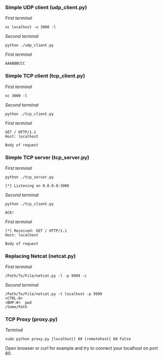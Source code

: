 ### Simple UDP client (udp_client.py)
_First terminal_
```
nc localhost -u 3000 -l
```
_Second terminal_
```
python ./udp_client.py
```
_First terminal_
```
AAABBBCCC
```

### Simple TCP client (tcp_client.py)
_First terminal_
```
nc 3000 -l
```
_Second terminal_
```
python ./tcp_client.py
```
_First terminal_
```
GET / HTTP/1.1
Host: localhost

Body of request
```

### Simple TCP server (tcp_server.py)
_First terminal_
```
python ./tcp_server.py

[*] Listening on 0.0.0.0:3000
```
_Second terminal_
```
python ./tcp_client.py

ACK!
```
_First terminal_
```
[*] Received: GET / HTTP/1.1
Host: localhost

Body of request
```

### Replacing Netcat (netcat.py)
_First terminal_
```
/Path/To/File/netcat.py -l -p 9999 -c
```
_Second terminal_
```
/Path/To/File/netcat.py -t localhost -p 9999
<CTRL-D>
<BHP:#>  pwd
/Some/Path
```

### TCP Proxy (proxy.py)
_Terminal_
```
sudo python proxy.py [localhost] 80 [remotehost] 80 False
```
Open browser or curl for example and try to connect your localhost on port 80.